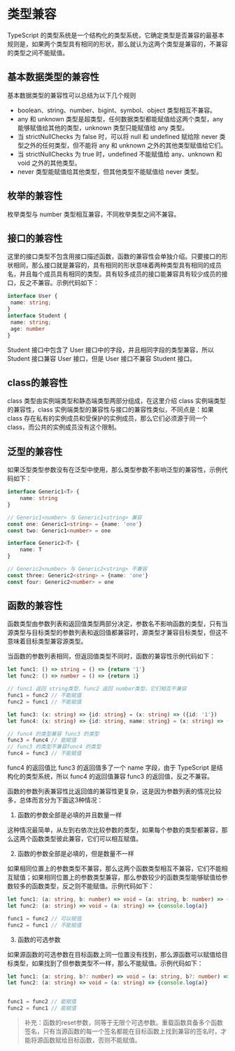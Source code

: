 # 类型兼容

TypeScript 的类型系统是一个结构化的类型系统，它确定类型是否兼容的最基本规则是，如果两个类型具有相同的形状，那么就认为这两个类型是兼容的，不兼容的类型之间不能赋值。

## 基本数据类型的兼容性

基本数据类型的兼容性可以总结为以下几个规则

* boolean、string、number、bigint、symbol、object 类型相互不兼容。
* any 和 unknown 类型是超类型，任何数据类型都能赋值给这两个类型，any 能够赋值给其他的类型，unknown 类型只能赋值给 any 类型。
* 当 strictNullChecks 为 false 时，可以将 null 和 undefined 赋给除 never 类型之外的任何类型，但不能将 any 和 unknown 之外的其他类型赋值给它们。
* 当 strictNullChecks 为 true 时，undefined 不能赋值给 any、unknown 和 void 之外的其他类型。
* never 类型能赋值给其他类型，但其他类型不能赋值给 never 类型。

## 枚举的兼容性

枚举类型与 number 类型相互兼容，不同枚举类型之间不兼容。

## 接口的兼容性

这里的接口类型不包含用接口描述函数，函数的兼容性会单独介绍。只要接口的形状相同，那么接口就是兼容的，具有相同的形状意味着两种类型具有相同的成员名，并且每个成员具有相同的类型。具有较多成员的接口能兼容具有较少成员的接口，反之不兼容。示例代码如下：

```typescript
interface User {
 name: string;
}
interface Student {
 name: string;
 age: number
}
```

Student 接口中包含了 User 接口中的字段，并且相同字段的类型兼容，所以 Student 接口兼容 User 接口，但是 User 接口不兼容 Student 接口。

## class的兼容性

class 类型由实例端类型和静态端类型两部分组成，在这里介绍 class 实例端类型的兼容性，class 实例端类型的兼容性与接口的兼容性类似，不同点是：如果 class 存在私有的实例成员和受保护的实例成员，那么它们必须源于同一个 class，而公共的实例成员没有这个限制。

## 泛型的兼容性

如果泛型类型参数没有在泛型中使用，那么类型参数不影响泛型的兼容性，示例代码如下：

```typescript
interface Generic1<T> {
    name: string
}

// Generic1<number> 与 Generic1<string> 兼容
const one: Generic1<string> = {name: 'one'}
const two: Generic1<number> = one 

interface Generic2<T> {
    name: T
}

// Generic2<number> 与 Generic2<string> 不兼容
const three: Generic2<string> = {name: 'one'}
const four: Generic2<number> = one 
```

## 函数的兼容性

函数类型由参数列表和返回值类型两部分决定，参数名不影响函数的类型，只有当源类型与目标类型的参数列表和返回值都兼容时，源类型才兼容目标类型，但这不意味着目标类型兼容源类型。

当函数的参数列表相同，但返回值类型不同时，函数的兼容性示例代码如下：

```typescript
let func1: () => string = () => {return '1'}
let func2: () => number = () => {return 1}

// func1 返回 string类型，func2 返回 number类型，它们相互不兼容
func1 = func2 // 不能赋值
func2 = func1 // 不能赋值

let func3: (x: string) => {id: string} = (x: string) => ({id: '1'})
let func4: (x: string) => {id: string, name: string} = (x: string) => ({id: '1', name: 'Bella'})

// func4 的类型兼容 func3 的类型
func3 = func4 // 能赋值
// func3 的类型不兼容func4 的类型
func4 = func3 // 不能赋值
```

func4 的返回值比 func3 的返回值多了一个 name 字段，由于 TypeScript 是结构化的类型系统，所以 func4 的返回值兼容 func3 的返回值，反之不兼容。

函数的参数列表兼容性比返回值的兼容性更复杂，这是因为参数列表的情况比较多，总体而言分为下面这3种情况：

1. 函数的参数全部是必填的并且数量一样

这种情况最简单，从左到右依次比较参数的类型，如果每个参数的类型都兼容，那么这两个函数类型彼此兼容，它们可以相互赋值。

2. 函数的参数全部是必填的，但是数量不一样

如果相同位置上的参数类型不兼容，那么这两个函数类型相互不兼容，它们不能相互赋值；如果相同位置上的参数类型兼容，那么参数较少的函数类型能够赋值给参数较多的函数类型，反之则不能赋值。示例代码如下：

```typescript
let func1: (a: string, b: number) => void = (a: string, b: number) => {console.log(a, b)}
let func2: (a: string) => void = (a: string) => {console.log(a)}

func1 = func2 // 可以赋值
func2 = func1 // 不能赋值
```

3. 函数的可选参数

如果源函数的可选参数在目标函数上同一位置没有找到，那么源函数可以赋值给目标类型，如果找到了但参数类型不一样，那么不能赋值。示例代码如下：

```typescript
let func1: (a: string, b?: number) => void = (a: string, b?: number) => {console.log(a, b)}
let func2: (a: string) => void = (a: string) => {console.log(a)}


func1 = func2 // 能赋值
func2 = func1 // 能赋值
```

> 补充：函数的reset参数，同等于无限个可选参数。重载函数具备多个函数签名，只有当源函数的每一个签名都能在目标函数上找到兼容的签名时，才能将源函数赋给目标函数，否则不能赋值。